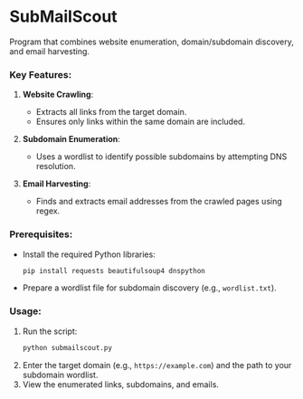 # SubMailScout
Program that combines website enumeration, domain/subdomain discovery, and email harvesting.

### Key Features:
1. **Website Crawling**:
   - Extracts all links from the target domain.
   - Ensures only links within the same domain are included.

2. **Subdomain Enumeration**:
   - Uses a wordlist to identify possible subdomains by attempting DNS resolution.

3. **Email Harvesting**:
   - Finds and extracts email addresses from the crawled pages using regex.

### Prerequisites:
- Install the required Python libraries:
  ```bash
  pip install requests beautifulsoup4 dnspython
  ```
- Prepare a wordlist file for subdomain discovery (e.g., `wordlist.txt`).

### Usage:
1. Run the script:
   ```bash
   python submailscout.py
   ```
2. Enter the target domain (e.g., `https://example.com`) and the path to your subdomain wordlist.
3. View the enumerated links, subdomains, and emails.
